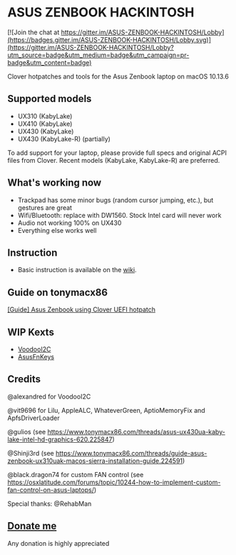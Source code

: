 # ASUS ZENBOOK HACKINTOSH

[![Join the chat at https://gitter.im/ASUS-ZENBOOK-HACKINTOSH/Lobby](https://badges.gitter.im/ASUS-ZENBOOK-HACKINTOSH/Lobby.svg)](https://gitter.im/ASUS-ZENBOOK-HACKINTOSH/Lobby?utm_source=badge&utm_medium=badge&utm_campaign=pr-badge&utm_content=badge)

Clover hotpatches and tools for the Asus Zenbook laptop on macOS 10.13.6

## Supported models

- UX310 (KabyLake)
- UX410 (KabyLake)
- UX430 (KabyLake)
- UX430 (KabyLake-R) (partially)

To add support for your laptop, please provide full specs and original ACPI files from Clover. Recent models (KabyLake, KabyLake-R) are preferred.

## What's working now

- Trackpad has some minor bugs (random cursor jumping, etc.), but gestures are great
- Wifi/Bluetooth: replace with DW1560. Stock Intel card will never work
- Audio not working 100% on UX430
- Everything else works well

## Instruction

- Basic instruction is available on the [wiki](https://github.com/hieplpvip/ASUS-ZENBOOK-HACKINTOSH/wiki).

## Guide on tonymacx86

[[Guide] Asus Zenbook using Clover UEFI hotpatch](https://www.tonymacx86.com/threads/guide-asus-zenbook-using-clover-uefi-hotpatch.257448/)

## WIP Kexts

* [VoodooI2C](https://github.com/hieplpvip/VoodooI2C/tree/native)
* [AsusFnKeys](https://github.com/hieplpvip/AsusFnKeys)

## Credits

@alexandred for VoodooI2C

@vit9696 for Lilu, AppleALC, WhateverGreen, AptioMemoryFix and ApfsDriverLoader

@gulios (see https://www.tonymacx86.com/threads/asus-ux430ua-kaby-lake-intel-hd-graphics-620.225847) 

@Shinji3rd (see https://www.tonymacx86.com/threads/guide-asus-zenbook-ux310uak-macos-sierra-installation-guide.224591)

@black.dragon74 for custom FAN control (see https://osxlatitude.com/forums/topic/10244-how-to-implement-custom-fan-control-on-asus-laptops/)

Special thanks: @RehabMan

## [Donate me](https://paypal.me/hieplpvip)
Any donation is highly appreciated
